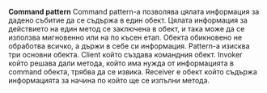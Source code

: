 **Command pattern**
Command pattern-а позволява цялата информация за дадено събитие да се съдържа в един обект. Цялата информация за действието на един метод се заключена в обект, 
и така може да се използва мигновенно или на по късен етап. Обекта обикновено не обработва всичко, а държи в себе си информация. Pattern-а изисква три основни обекта.
Client който създава командния обект. Invoker който решава дали метода, който има нужда от информацията в command обекта, трябва да се извика. Receiver е обект който 
съдържа информацията за начина по който ще се изпълни метода.